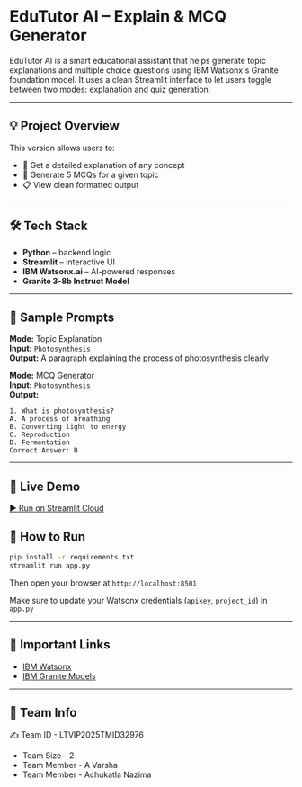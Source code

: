 # EduTutor AI – Explain & MCQ Generator

EduTutor AI is a smart educational assistant that helps generate topic explanations and multiple choice questions using IBM Watsonx's Granite foundation model. It uses a clean Streamlit interface to let users toggle between two modes: explanation and quiz generation.

---

## 💡 Project Overview

This version allows users to:
- 🧠 Get a detailed explanation of any concept
- 📝 Generate 5 MCQs for a given topic
- 📋 View clean formatted output 

---

## 🛠️ Tech Stack

- **Python** – backend logic
- **Streamlit** – interactive UI
- **IBM Watsonx.ai** – AI-powered responses
- **Granite 3-8b Instruct Model**

---

## 🧪 Sample Prompts

**Mode:** Topic Explanation  
**Input:** `Photosynthesis`  
**Output:** A paragraph explaining the process of photosynthesis clearly

**Mode:** MCQ Generator  
**Input:** `Photosynthesis`  
**Output:**  
```
1. What is photosynthesis?  
A. A process of breathing  
B. Converting light to energy  
C. Reproduction  
D. Fermentation  
Correct Answer: B  
```

---
## 🔗 Live Demo
[▶ Run on Streamlit Cloud](https://edututorai-byute7kcrnvz3563dpscrm.streamlit.app/)
## 🚀 How to Run

```bash
pip install -r requirements.txt
streamlit run app.py
```

Then open your browser at `http://localhost:8501`

Make sure to update your Watsonx credentials (`apikey`, `project_id`) in `app.py`

---

## 🔗 Important Links

- [IBM Watsonx](https://www.ibm.com/watsonx)
- [IBM Granite Models](https://www.ibm.com/blog/ibm-granite-models)

---

## 👥 Team Info

✍ Team ID -   LTVIP2025TMID32976
- Team Size - 2
- Team Member -  A Varsha
- Team Member -  Achukatla Nazima

